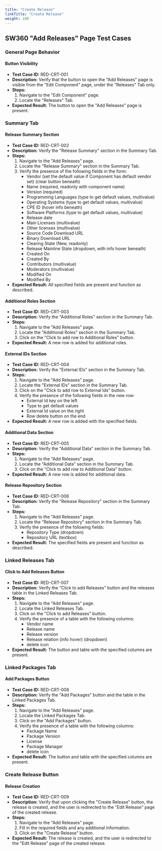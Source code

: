 ```yaml
---
title: "Create Release"
linkTitle: "Create Release"
weight: 100
---
```


## SW360 "Add Releases" Page Test Cases

### General Page Behavior

#### Button Visibility
- **Test Case ID:** RED-CRT-001
- **Description:** Verify that the button to open the "Add Releases" page is visible from the "Edit Component" page, under the "Releases" Tab only.
- **Steps:**
    1. Navigate to the "Edit Component" page.
    2. Locate the "Releases" Tab.
- **Expected Result:** The button to open the "Add Releases" page is present.

### Summary Tab

#### Release Summary Section
- **Test Case ID:** RED-CRT-002
- **Description:** Verify the "Release Summary" section in the Summary Tab.
- **Steps:**
    1. Navigate to the "Add Releases" page.
    2. Locate the "Release Summary" section in the Summary Tab.
    3. Verify the presence of the following fields in the form:
        - Vendor (set the default value if Component has default vendor set) (clear button beneath)
        - Name (required, readonly with component name)
        - Version (required)
        - Programming Languages (type to get default values, multivalue)
        - Operating Systems (type to get default values, multivalue)
        - CPE ID (hover info beneath)
        - Software Platforms (type to get default values, multivalue)
        - Release date
        - Main Licenses (multivalue)
        - Other licenses (multivalue)
        - Source Code Download URL
        - Binary Download URL
        - Clearing State (New, readonly)
        - Release Mainline State (dropdown, with info hover beneath)
        - Created On
        - Created By
        - Contributors (multivalue)
        - Moderators (multivalue)
        - Modified On
        - Modified By
- **Expected Result:** All specified fields are present and function as described.

#### Additional Roles Section
- **Test Case ID:** RED-CRT-003
- **Description:** Verify the "Additional Roles" section in the Summary Tab.
- **Steps:**
    1. Navigate to the "Add Releases" page.
    2. Locate the "Additional Roles" section in the Summary Tab.
    3. Click on the "Click to add row to Additional Roles" button.
- **Expected Result:** A new row is added for additional roles.

#### External IDs Section
- **Test Case ID:** RED-CRT-004
- **Description:** Verify the "External IDs" section in the Summary Tab.
- **Steps:**
    1. Navigate to the "Add Releases" page.
    2. Locate the "External IDs" section in the Summary Tab.
    3. Click on the "Click to add row to External Ids" button.
    4. Verify the presence of the following fields in the new row:
        - External Id key on the left
        - Type to get default values
        - External Id value on the right
        - Row delete button on the end
- **Expected Result:** A new row is added with the specified fields.

#### Additional Data Section
- **Test Case ID:** RED-CRT-005
- **Description:** Verify the "Additional Data" section in the Summary Tab.
- **Steps:**
    1. Navigate to the "Add Releases" page.
    2. Locate the "Additional Data" section in the Summary Tab.
    3. Click on the "Click to add row to Additional Data" button.
- **Expected Result:** A new row is added for additional data.

#### Release Repository Section
- **Test Case ID:** RED-CRT-006
- **Description:** Verify the "Release Repository" section in the Summary Tab.
- **Steps:**
    1. Navigate to the "Add Releases" page.
    2. Locate the "Release Repository" section in the Summary Tab.
    3. Verify the presence of the following fields:
        - Repository Type (dropdown)
        - Repository URL (textbox)
- **Expected Result:** The specified fields are present and function as described.

### Linked Releases Tab

#### Click to Add Releases Button
- **Test Case ID:** RED-CRT-007
- **Description:** Verify the "Click to add Releases" button and the releases table in the Linked Releases Tab.
- **Steps:**
    1. Navigate to the "Add Releases" page.
    2. Locate the Linked Releases Tab.
    3. Click on the "Click to add Releases" button.
    4. Verify the presence of a table with the following columns:
        - Vendor name
        - Release name
        - Release version
        - Release relation (info hover) (dropdown)
        - delete icon
- **Expected Result:** The button and table with the specified columns are present.

### Linked Packages Tab

#### Add Packages Button
- **Test Case ID:** RED-CRT-008
- **Description:** Verify the "Add Packages" button and the table in the Linked Packages Tab.
- **Steps:**
    1. Navigate to the "Add Releases" page.
    2. Locate the Linked Packages Tab.
    3. Click on the "Add Packages" button.
    4. Verify the presence of a table with the following columns:
        - Package Name
        - Package Version
        - License
        - Package Manager
        - delete icon
- **Expected Result:** The button and table with the specified columns are present.

### Create Release Button

#### Release Creation
- **Test Case ID:** RED-CRT-009
- **Description:** Verify that upon clicking the "Create Release" button, the release is created, and the user is redirected to the "Edit Release" page of the created release.
- **Steps:**
    1. Navigate to the "Add Releases" page.
    2. Fill in the required fields and any additional information.
    3. Click on the "Create Release" button.
- **Expected Result:** The release is created, and the user is redirected to the "Edit Release" page of the created release.
